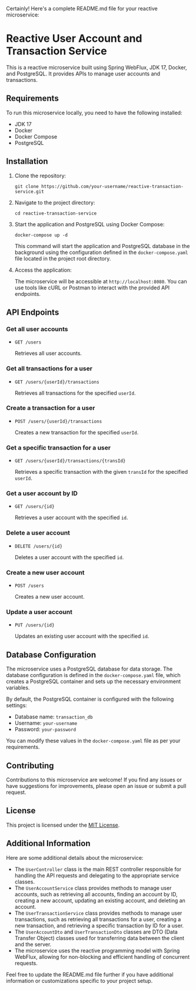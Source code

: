 Certainly! Here's a complete README.md file for your reactive microservice:

# Reactive User Account and Transaction Service

This is a reactive microservice built using Spring WebFlux, JDK 17, Docker, and PostgreSQL. It provides APIs to manage user accounts and transactions.

## Requirements

To run this microservice locally, you need to have the following installed:

- JDK 17
- Docker
- Docker Compose
- PostgreSQL

## Installation

1. Clone the repository:

   ```shell
   git clone https://github.com/your-username/reactive-transaction-service.git
   ```

2. Navigate to the project directory:

   ```shell
   cd reactive-transaction-service
   ```

3. Start the application and PostgreSQL using Docker Compose:

   ```shell
   docker-compose up -d
   ```

   This command will start the application and PostgreSQL database in the background using the configuration defined in the `docker-compose.yaml` file located in the project root directory.

4. Access the application:

   The microservice will be accessible at `http://localhost:8080`. You can use tools like cURL or Postman to interact with the provided API endpoints.

## API Endpoints

### Get all user accounts

- `GET /users`

  Retrieves all user accounts.

### Get all transactions for a user

- `GET /users/{userId}/transactions`

  Retrieves all transactions for the specified `userId`.

### Create a transaction for a user

- `POST /users/{userId}/transactions`

  Creates a new transaction for the specified `userId`.

### Get a specific transaction for a user

- `GET /users/{userId}/transactions/{transId}`

  Retrieves a specific transaction with the given `transId` for the specified `userId`.

### Get a user account by ID

- `GET /users/{id}`

  Retrieves a user account with the specified `id`.

### Delete a user account

- `DELETE /users/{id}`

  Deletes a user account with the specified `id`.

### Create a new user account

- `POST /users`

  Creates a new user account.

### Update a user account

- `PUT /users/{id}`

  Updates an existing user account with the specified `id`.

## Database Configuration

The microservice uses a PostgreSQL database for data storage. The database configuration is defined in the `docker-compose.yaml` file, which creates a PostgreSQL container and sets up the necessary environment variables.

By default, the PostgreSQL container is configured with the following settings:

- Database name: `transaction_db`
- Username: `your-username`
- Password: `your-password`

You can modify these values in the `docker-compose.yaml` file as per your requirements.

## Contributing

Contributions to this microservice are welcome! If you find any issues or have suggestions for improvements, please open an issue or submit a pull request.

## License

This project is licensed under the [MIT License](LICENSE).

## Additional Information

Here are some additional details about the microservice:

- The `UserController` class is the main REST controller responsible for handling the API requests and delegating to the appropriate service classes.
- The `UserAccountService` class provides methods to manage user accounts, such as retrieving all accounts, finding an account by ID, creating a new account, updating an existing account, and deleting an account.
- The `UserTransactionService` class provides methods to manage user transactions, such as retrieving all transactions for a user, creating a new transaction, and retrieving a specific transaction by ID for a user.
- The `UserAccountDto` and `UserTransactionDto` classes are DTO (Data Transfer Object) classes used for transferring data between the client and the server.
- The microservice uses the reactive programming model with Spring WebFlux, allowing for non-blocking and efficient handling of concurrent requests.

Feel free to update the README.md file further if you have additional information or customizations specific to your project setup.